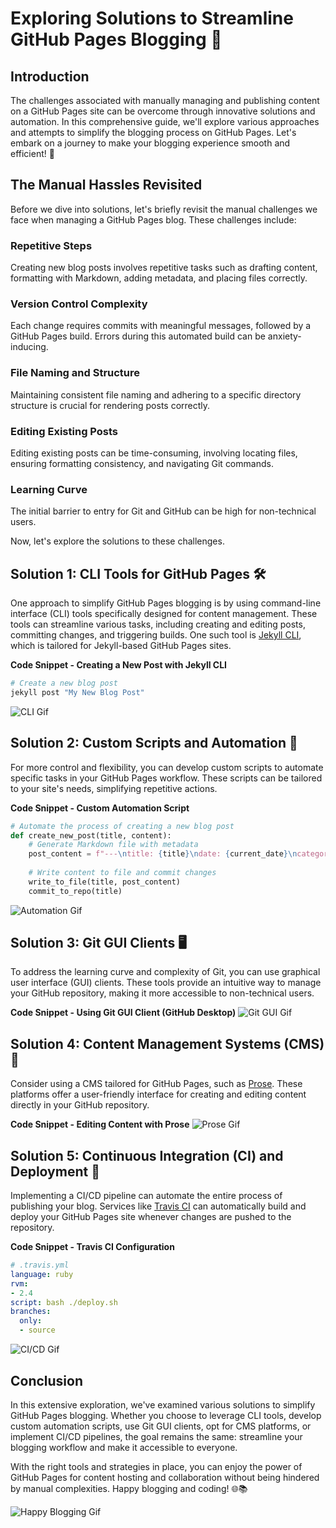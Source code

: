 # Exploring Solutions to Streamline GitHub Pages Blogging 🌟

## Introduction
The challenges associated with manually managing and publishing content on a GitHub Pages site can be overcome through innovative solutions and automation. In this comprehensive guide, we'll explore various approaches and attempts to simplify the blogging process on GitHub Pages. Let's embark on a journey to make your blogging experience smooth and efficient! 🚀

## The Manual Hassles Revisited
Before we dive into solutions, let's briefly revisit the manual challenges we face when managing a GitHub Pages blog. These challenges include:

### Repetitive Steps
Creating new blog posts involves repetitive tasks such as drafting content, formatting with Markdown, adding metadata, and placing files correctly.

### Version Control Complexity
Each change requires commits with meaningful messages, followed by a GitHub Pages build. Errors during this automated build can be anxiety-inducing.

### File Naming and Structure
Maintaining consistent file naming and adhering to a specific directory structure is crucial for rendering posts correctly.

### Editing Existing Posts
Editing existing posts can be time-consuming, involving locating files, ensuring formatting consistency, and navigating Git commands.

### Learning Curve
The initial barrier to entry for Git and GitHub can be high for non-technical users.

Now, let's explore the solutions to these challenges.

## Solution 1: CLI Tools for GitHub Pages 🛠️

One approach to simplify GitHub Pages blogging is by using command-line interface (CLI) tools specifically designed for content management. These tools can streamline various tasks, including creating and editing posts, committing changes, and triggering builds. One such tool is [Jekyll CLI](https://jekyllrb.com/docs/cli/), which is tailored for Jekyll-based GitHub Pages sites.

**Code Snippet - Creating a New Post with Jekyll CLI**
```bash
# Create a new blog post
jekyll post "My New Blog Post"
```

![CLI Gif](insert_cli_gif_link_here)

## Solution 2: Custom Scripts and Automation 🤖

For more control and flexibility, you can develop custom scripts to automate specific tasks in your GitHub Pages workflow. These scripts can be tailored to your site's needs, simplifying repetitive actions.

**Code Snippet - Custom Automation Script**
```python
# Automate the process of creating a new blog post
def create_new_post(title, content):
    # Generate Markdown file with metadata
    post_content = f"---\ntitle: {title}\ndate: {current_date}\ncategories: [Tech, Blog]\n---\n\n{content}"
    
    # Write content to file and commit changes
    write_to_file(title, post_content)
    commit_to_repo(title)
```

![Automation Gif](insert_automation_gif_link_here)

## Solution 3: Git GUI Clients 🖥️

To address the learning curve and complexity of Git, you can use graphical user interface (GUI) clients. These tools provide an intuitive way to manage your GitHub repository, making it more accessible to non-technical users.

**Code Snippet - Using Git GUI Client (GitHub Desktop)**
![Git GUI Gif](insert_git_gui_gif_link_here)

## Solution 4: Content Management Systems (CMS) 📝

Consider using a CMS tailored for GitHub Pages, such as [Prose](http://prose.io/). These platforms offer a user-friendly interface for creating and editing content directly in your GitHub repository.

**Code Snippet - Editing Content with Prose**
![Prose Gif](insert_prose_gif_link_here)

## Solution 5: Continuous Integration (CI) and Deployment 🔄

Implementing a CI/CD pipeline can automate the entire process of publishing your blog. Services like [Travis CI](https://travis-ci.org/) can automatically build and deploy your GitHub Pages site whenever changes are pushed to the repository.

**Code Snippet - Travis CI Configuration**
```yaml
# .travis.yml
language: ruby
rvm:
- 2.4
script: bash ./deploy.sh
branches:
  only:
  - source
```

![CI/CD Gif](insert_ci_cd_gif_link_here)

## Conclusion
In this extensive exploration, we've examined various solutions to simplify GitHub Pages blogging. Whether you choose to leverage CLI tools, develop custom automation scripts, use Git GUI clients, opt for CMS platforms, or implement CI/CD pipelines, the goal remains the same: streamline your blogging workflow and make it accessible to everyone.

With the right tools and strategies in place, you can enjoy the power of GitHub Pages for content hosting and collaboration without being hindered by manual complexities. Happy blogging and coding! 🌐📚

![Happy Blogging Gif](insert_happy_blogging_gif_link_here)

